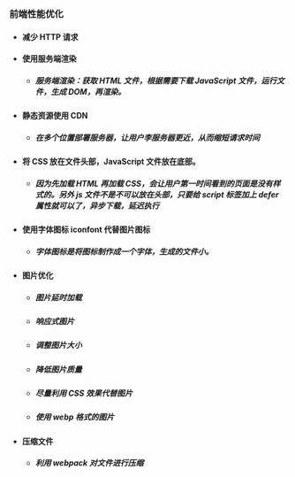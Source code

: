 ### 前端性能优化

- #### 减少 HTTP 请求

- #### 使用服务端渲染

  - ##### 服务端渲染：获取 HTML 文件，根据需要下载 JavaScript 文件，运行文件，生成 DOM，再渲染。

- #### 静态资源使用 CDN

  - ##### 在多个位置部署服务器，让用户李服务器更近，从而缩短请求时间

- #### 将 CSS 放在文件头部，JavaScript 文件放在底部。

  - ##### 因为先加载 HTML 再加载 CSS，会让用户第一时间看到的页面是没有样式的。另外 js 文件不是不可以放在头部，只要给 script 标签加上 defer 属性就可以了，异步下载，延迟执行

- #### 使用字体图标 iconfont 代替图片图标

  - ##### 字体图标是将图标制作成一个字体，生成的文件小。

- #### 图片优化

  - ##### 图片延时加载
  - ##### 响应式图片
  - ##### 调整图片大小
  - ##### 降低图片质量
  - ##### 尽量利用 CSS 效果代替图片
  - ##### 使用 webp 格式的图片

- #### 压缩文件
  - ##### 利用 webpack 对文件进行压缩
